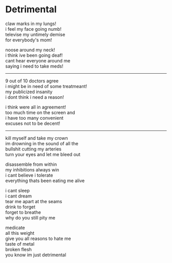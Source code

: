 # Detrimental

claw marks in my lungs!\
i feel my face going numb!\
televise my untimely demise\
for everybody's mom!

noose around my neck!\
i think ive been going deaf!\
cant hear everyone around me\
saying i need to take meds!

---

9 out of 10 doctors agree\
i might be in need of some treatmeant!\
my publicized insanity\
i dont think i need a reason!

i think were all in agreement!\
too much time on the screen and\
i have too many convenient\
excuses not to be decent!

---

kill myself and take my crown\
im drowning in the sound of all the\
bullshit cutting my arteries\
turn your eyes and let me bleed out

disassemble from within\
my inhibitions always win\
i cant believe i tolerate\
everything thats been eating me alive

i cant sleep\
i cant dream\
tear me apart at the seams\
drink to forget\
forget to breathe\
why do you still pity me

medicate\
all this weight\
give you all reasons to hate me\
taste of metal\
broken flesh\
you know im just detrimental
